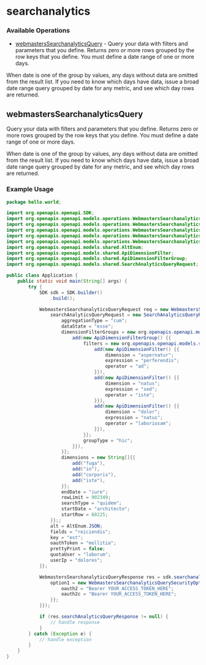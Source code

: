 # searchanalytics

### Available Operations

* [webmastersSearchanalyticsQuery](#webmasterssearchanalyticsquery) - Query your data with filters and parameters that you define. Returns zero or more rows grouped by the row keys that you define. You must define a date range of one or more days.

When date is one of the group by values, any days without data are omitted from the result list. If you need to know which days have data, issue a broad date range query grouped by date for any metric, and see which day rows are returned.

## webmastersSearchanalyticsQuery

Query your data with filters and parameters that you define. Returns zero or more rows grouped by the row keys that you define. You must define a date range of one or more days.

When date is one of the group by values, any days without data are omitted from the result list. If you need to know which days have data, issue a broad date range query grouped by date for any metric, and see which day rows are returned.

### Example Usage

```java
package hello.world;

import org.openapis.openapi.SDK;
import org.openapis.openapi.models.operations.WebmastersSearchanalyticsQueryRequest;
import org.openapis.openapi.models.operations.WebmastersSearchanalyticsQueryResponse;
import org.openapis.openapi.models.operations.WebmastersSearchanalyticsQuerySecurity;
import org.openapis.openapi.models.operations.WebmastersSearchanalyticsQuerySecurityOption1;
import org.openapis.openapi.models.operations.WebmastersSearchanalyticsQuerySecurityOption2;
import org.openapis.openapi.models.shared.AltEnum;
import org.openapis.openapi.models.shared.ApiDimensionFilter;
import org.openapis.openapi.models.shared.ApiDimensionFilterGroup;
import org.openapis.openapi.models.shared.SearchAnalyticsQueryRequest;

public class Application {
    public static void main(String[] args) {
        try {
            SDK sdk = SDK.builder()
                .build();

            WebmastersSearchanalyticsQueryRequest req = new WebmastersSearchanalyticsQueryRequest("impedit") {{
                searchAnalyticsQueryRequest = new SearchAnalyticsQueryRequest() {{
                    aggregationType = "cum";
                    dataState = "esse";
                    dimensionFilterGroups = new org.openapis.openapi.models.shared.ApiDimensionFilterGroup[]{{
                        add(new ApiDimensionFilterGroup() {{
                            filters = new org.openapis.openapi.models.shared.ApiDimensionFilter[]{{
                                add(new ApiDimensionFilter() {{
                                    dimension = "aspernatur";
                                    expression = "perferendis";
                                    operator = "ad";
                                }}),
                                add(new ApiDimensionFilter() {{
                                    dimension = "natus";
                                    expression = "sed";
                                    operator = "iste";
                                }}),
                                add(new ApiDimensionFilter() {{
                                    dimension = "dolor";
                                    expression = "natus";
                                    operator = "laboriosam";
                                }}),
                            }};
                            groupType = "hic";
                        }}),
                    }};
                    dimensions = new String[]{{
                        add("fuga"),
                        add("in"),
                        add("corporis"),
                        add("iste"),
                    }};
                    endDate = "iure";
                    rowLimit = 902349;
                    searchType = "quidem";
                    startDate = "architecto";
                    startRow = 60225;
                }};;
                alt = AltEnum.JSON;
                fields = "reiciendis";
                key = "est";
                oauthToken = "mollitia";
                prettyPrint = false;
                quotaUser = "laborum";
                userIp = "dolores";
            }};            

            WebmastersSearchanalyticsQueryResponse res = sdk.searchanalytics.webmastersSearchanalyticsQuery(req, new WebmastersSearchanalyticsQuerySecurity() {{
                option1 = new WebmastersSearchanalyticsQuerySecurityOption1("dolorem", "corporis") {{
                    oauth2 = "Bearer YOUR_ACCESS_TOKEN_HERE";
                    oauth2c = "Bearer YOUR_ACCESS_TOKEN_HERE";
                }};
            }});

            if (res.searchAnalyticsQueryResponse != null) {
                // handle response
            }
        } catch (Exception e) {
            // handle exception
        }
    }
}
```
